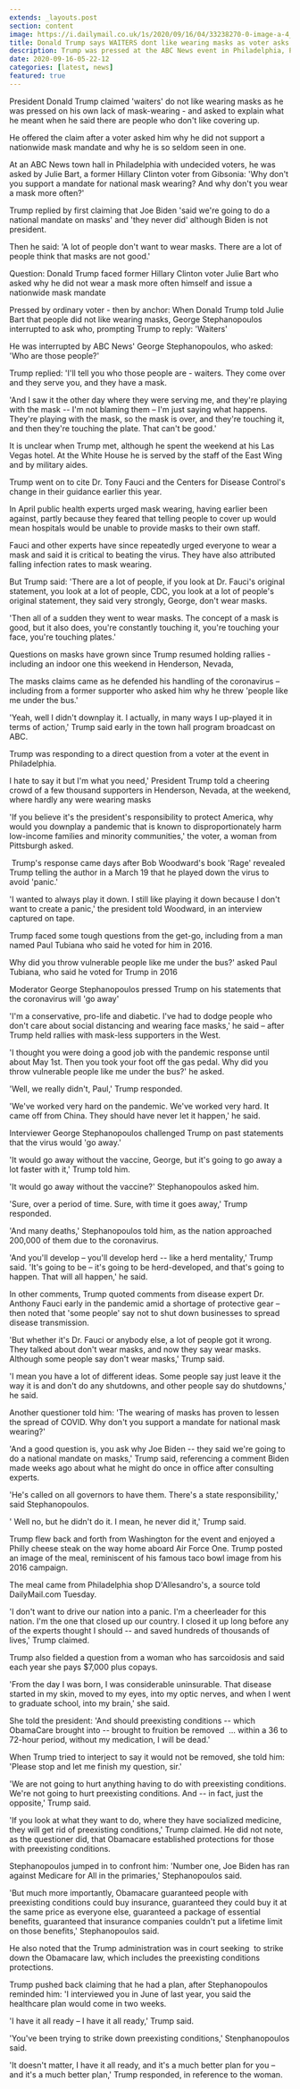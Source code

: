 ```yaml
---
extends: _layouts.post
section: content
image: https://i.dailymail.co.uk/1s/2020/09/16/04/33238270-0-image-a-4_1600228058245.jpg 
title: Donald Trump says WAITERS dont like wearing masks as voter asks him who he doesnt wear one 
description: Trump was pressed at the ABC News event in Philadelphia, PA, on mask wearing, telling voter Julie Bart that some people did not like wearing them and claiming Democrats didnt do a national mandate. 
date: 2020-09-16-05-22-12 
categories: [latest, news] 
featured: true 
--- 
```

President Donald Trump claimed 'waiters' do not like wearing masks as he was pressed on his own lack of mask-wearing - and asked to explain what he meant when he said there are people who don't like covering up.

He offered the claim after a voter asked him why he did not support a nationwide mask mandate and why he is so seldom seen in one.

At an ABC News town hall in Philadelphia with undecided voters, he was asked by Julie Bart, a former Hillary Clinton voter from Gibsonia: 'Why don't you support a mandate for national mask wearing? And why don't you wear a mask more often?'

Trump replied by first claiming that Joe Biden 'said we're going to do a national mandate on masks' and 'they never did' although Biden is not president.

Then he said: 'A lot of people don't want to wear masks. There are a lot of people think that masks are not good.'

Question: Donald Trump faced former Hillary Clinton voter Julie Bart who asked why he did not wear a mask more often himself and issue a nationwide mask mandate

Pressed by ordinary voter - then by anchor: When Donald Trump told Julie Bart that people did not like wearing masks, George Stephanopoulos interrupted to ask who, prompting Trump to reply: 'Waiters'

He was interrupted by ABC News' George Stephanopoulos, who asked: 'Who are those people?'

Trump replied: 'I'll tell you who those people are - waiters. They come over and they serve you, and they have a mask. 

'And I saw it the other day where they were serving me, and they're playing with the mask -- I'm not blaming them – I'm just saying what happens. They're playing with the mask, so the mask is over, and they're touching it, and then they're touching the plate. That can't be good.'

It is unclear when Trump met, although he spent the weekend at his Las Vegas hotel. At the White House he is served by the staff of the East Wing and by military aides.

Trump went on to cite Dr. Tony Fauci and the Centers for Disease Control's change in their guidance earlier this year. 

In April public health experts urged mask wearing, having earlier been against, partly because they feared that telling people to cover up would mean hospitals would be unable to provide masks to their own staff. 

Fauci and other experts have since repeatedly urged everyone to wear a mask and said it is critical to beating the virus. They have also attributed falling infection rates to mask wearing.

But Trump said: 'There are a lot of people, if you look at Dr. Fauci's original statement, you look at a lot of people, CDC, you look at a lot of people's original statement, they said very strongly, George, don't wear masks.

'Then all of a sudden they went to wear masks. The concept of a mask is good, but it also does, you're constantly touching it, you're touching your face, you're touching plates.'

Questions on masks have grown since Trump resumed holding rallies - including an indoor one this weekend in Henderson, Nevada,  

The masks claims came as he defended his handling of the coronavirus – including from a former supporter who asked him why he threw 'people like me under the bus.'

'Yeah, well I didn't downplay it. I actually, in many ways I up-played it in terms of action,' Trump said early in the town hall program broadcast on ABC. 

Trump was responding to a direct question from a voter at the event in Philadelphia.  

I hate to say it but I'm what you need,' President Trump told a cheering crowd of a few thousand supporters in Henderson, Nevada, at the weekend, where hardly any were wearing masks

'If you believe it's the president's responsibility to protect America, why would you downplay a pandemic that is known to disproportionately harm low-income families and minority communities,' the voter, a woman from Pittsburgh asked. 

 Trump's response came days after Bob Woodward's book 'Rage' revealed Trump telling the author in a March 19 that he played down the virus to avoid 'panic.'

'I wanted to always play it down. I still like playing it down because I don't want to create a panic,' the president told Woodward, in an interview captured on tape.  

Trump faced some tough questions from the get-go, including from a man named Paul Tubiana who said he voted for him in 2016. 

Why did you throw vulnerable people like me under the bus?' asked Paul Tubiana, who said he voted for Trump in 2016

Moderator George Stephanopoulos pressed Trump on his statements that the coronavirus will 'go away'

'I'm a conservative, pro-life and diabetic. I've had to dodge people who don't care about social distancing and wearing face masks,' he said – after Trump held rallies with mask-less supporters in the West.

'I thought you were doing a good job with the pandemic response until about May 1st. Then you took your foot off the gas pedal. Why did you throw vulnerable people like me under the bus?' he asked. 

'Well, we really didn't, Paul,' Trump responded.

'We've worked very hard on the pandemic. We've worked very hard. It came off from China. They should have never let it happen,' he said. 

Interviewer George Stephanopoulos challenged Trump on past statements that the virus would 'go away.'

'It would go away without the vaccine, George, but it's going to go away a lot faster with it,' Trump told him.

'It would go away without the vaccine?' Stephanopoulos asked him.

'Sure, over a period of time. Sure, with time it goes away,' Trump responded.

'And many deaths,' Stephanopoulos told him, as the nation approached 200,000 of them due to the coronavirus. 

'And you'll develop – you'll develop herd -- like a herd mentality,' Trump said. 'It's going to be – it's going to be herd-developed, and that's going to happen. That will all happen,' he said. 

In other comments, Trump quoted comments from disease expert Dr. Anthony Fauci early in the pandemic amid a shortage of protective gear – then noted that 'some people' say not to shut down businesses to spread disease transmission.

'But whether it's Dr. Fauci or anybody else, a lot of people got it wrong. They talked about don't wear masks, and now they say wear masks. Although some people say don't wear masks,' Trump said.

'I mean you have a lot of different ideas. Some people say just leave it the way it is and don't do any shutdowns, and other people say do shutdowns,' he said. 

Another questioner told him: 'The wearing of masks has proven to lessen the spread of COVID. Why don't you support a mandate for national mask wearing?'  

'And a good question is, you ask why Joe Biden -- they said we're going to do a national mandate on masks,' Trump said, referencing a comment Biden made weeks ago about what he might do once in office after consulting experts.

'He's called on all governors to have them. There's a state responsibility,' said Stephanopoulos. 

' Well no, but he didn't do it. I mean, he never did it,' Trump said.

Trump flew back and forth from Washington for the event and enjoyed a Philly cheese steak on the way home aboard Air Force One. Trump posted an image of the meal, reminiscent of his famous taco bowl image from his 2016 campaign. 

The meal came from Philadelphia shop D'Allesandro's, a source told DailyMail.com Tuesday. 

'I don't want to drive our nation into a panic. I'm a cheerleader for this nation. I'm the one that closed up our country. I closed it up long before any of the experts thought I should -- and saved hundreds of thousands of lives,' Trump claimed. 

Trump also fielded a question from a woman who has sarcoidosis and said each year she pays $7,000 plus copays. 

'From the day I was born, I was considerable uninsurable. That disease started in my skin, moved to my eyes, into my optic nerves, and when I went to graduate school, into my brain,' she said.

She told the president: 'And should preexisting conditions -- which ObamaCare brought into -- brought to fruition be removed  ... within a 36 to 72-hour period, without my medication, I will be dead.'

When Trump tried to interject to say it would not be removed, she told him: 'Please stop and let me finish my question, sir.'

'We are not going to hurt anything having to do with preexisting conditions. We're not going to hurt preexisting conditions. And -- in fact, just the opposite,' Trump said.

'If you look at what they want to do, where they have socialized medicine, they will get rid of preexisting conditions,' Trump claimed. He did not note, as the questioner did, that Obamacare established protections for those with preexisting conditions. 

Stephanopoulos jumped in to confront him: 'Number one, Joe Biden has ran against Medicare for All in the primaries,' Stephanopoulos said.

'But much more importantly, Obamacare guaranteed people with preexisting conditions could buy insurance, guaranteed they could buy it at the same price as everyone else, guaranteed a package of essential benefits, guaranteed that insurance companies couldn't put a lifetime limit on those benefits,' Stephanopoulos said.

He also noted that the Trump administration was in court seeking  to strike down the Obamacare law, which includes the preexisting conditions protections. 

Trump pushed back claiming that he had a plan, after Stephanopoulos reminded him: 'I interviewed you in June of last year, you said the healthcare plan would come in two weeks.

'I have it all ready – I have it all ready,' Trump said.

'You've been trying to strike down preexisting conditions,' Stenphanopoulos said.

'It doesn't matter, I have it all ready, and it's a much better plan for you – and it's a much better plan,' Trump responded, in reference to the woman. 

